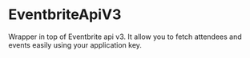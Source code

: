 # EventbriteApiV3
Wrapper in top of Eventbrite api v3.  It allow you to fetch attendees and events easily using your application key.
